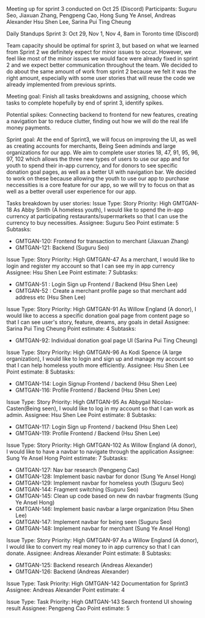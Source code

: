 Meeting up for sprint 3 conducted on Oct 25 (Discord) Participants: Suguru Seo, Jiaxuan Zhang, Pengpeng Cao, Hong Sung Ye Ansel, 
Andreas Alexander Hsu Shen Lee, Sarina Pui Ting Cheung

Daily Standups Sprint 3: Oct 29, Nov 1, Nov 4, 8am in Toronto time (Discord)

Team capacity should be optimal for sprint 3, but based on what we learned from Sprint 2 we definitely expect for minor issues to occur. 
However, we feel like most of the minor issues we would face were already fixed in sprint 2 and we expect better communication throughout the team. 
We decided to do about the same amount of work from sprint 2 because we felt it was the right amount, especially with some user stories that will reuse 
the code we already implemented from previous sprints.

Meeting goal: Finish all tasks breakdowns and assigning, choose which tasks to complete hopefully by end of sprint 3, identify spikes.

Potential spikes: Connecting backend to frontend for new features, creating a navigation bar to reduce clutter, finding out how we will do the real life money payments.

Sprint goal: At the end of Sprint3, we will focus on improving the UI, as well as creating accounts for merchants, Being Seen adminds and large organizations for our app. We aim to complete 
user stories 18, 47, 91, 95, 96, 97, 102 which allows the three new types of users to use our app and for youth to spend their in-app currency, and for donors to see
specific donation goal pages, as well as a better UI with navigation bar. We decided to work on these because allowing the youth to use our app to purchase neccessities is
a core feature for our app, so we will try to focus on that as well as a better overall user experience for our app.

Tasks breakdown by user stories: 
Issue Type: Story
Priority: High
GMTGAN-18
As Abby Smith (A homeless youth), I would like to spend the in-app currency at participating restaurants/supermarkets so that I can use the currency to buy necessities.
Assignee: Suguru Seo
Point estimate: 5
Subtasks:
- GMTGAN-120: Frontend for transaction to merchant	(Jiaxuan Zhang)
- GMTGAN-121: Backend (Suguru Seo)

Issue Type: Story
Priority: High
GMTGAN-47
As a merchant, I would like to login and register my account so that I can see my in app currency
Assignee: Hsu Shen Lee
Point estimate: 7
Subtasks:
- GMTGAN-51	: Login Sign up Frontend / Backend (Hsu Shen Lee)
- GMTGAN-52	: Create a merchant profile page so that merchant add address etc (Hsu Shen Lee)

Issue Type: Story
Priority: High
GMTGAN-91
As Willow England (A donor), I would like to access a specific donation goal page from content page so that I can see user's story, feature, dreams, any goals in detail
Assignee: Sarina Pui Ting Cheung
Point estimate: 4
Subtasks:
- GMTGAN-92: Individual donation goal page UI (Sarina Pui Ting Cheung)

Issue Type: Story
Priority: High
GMTGAN-96
As Kodi Spence (A large organization), I would like to login and sign up and manage my account so that I can help homeless youth more efficiently.
Assignee: Hsu Shen Lee
Point estimate: 8
Subtasks:
- GMTGAN-114: Login Signup Frontend / backend (Hsu Shen Lee)
- GMTGAN-116:	Profile Frontend / Backend (Hsu Shen Lee)

Issue Type: Story
Priority: High
GMTGAN-95
As Abbygail Nicolas-Casten(Being seen), I would like to log in my account so that I can work as admin.
Assignee: Hsu Shen Lee
Point estimate: 8
Subtasks:
- GMTGAN-117: Login Sign up Frontend / backend (Hsu Shen Lee)
- GMTGAN-119: Profile Frontend / Backend (Hsu Shen Lee)

Issue Type: Story
Priority: High
GMTGAN-102
As Willow England (A donor), I would like to have a navbar to navigate through the application
Assignee: Sung Ye Ansel Hong
Point estimate: 7
Subtasks:
- GMTGAN-127: Nav bar research (Pengpeng Cao)
- GMTGAN-128: Implement basic navbar for donor (Sung Ye Ansel Hong)
- GMTGAN-129: Implement navbar for homeless youth (Suguru Seo)
- GMTGAN-144: Fragment switching (Suguru Seo)
- GMTGAN-145: Clean up code based on new dn navbar fragments (Sung Ye Ansel Hong)
- GMTGAN-146: Implement basic navbar a large organization (Hsu Shen Lee)
- GMTGAN-147: Implement navbar for being seen (Suguru Seo)
- GMTGAN-148: Implement navbar for merchant (Sung Ye Ansel Hong)

Issue Type: Story
Priority: High
GMTGAN-97
As a Willow England (A donor), I would like to convert my real money to in app currency so that I can donate.
Assignee: Andreas Alexander
Point estimate: 8
Subtasks:
- GMTGAN-125: Backend research (Andreas Alexander)
- GMTGAN-126: Backend (Andreas Alexander)

Issue Type: Task
Priority: High
GMTGAN-142
Documentation for Sprint3
Assignee: Andreas Alexander
Point estimate: 4

Issue Type: Task
Priority: High
GMTGAN-143
Search frontend UI showing result
Assignee: Pengpeng Cao
Point estimate: 5




